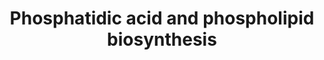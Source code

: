 ---
annotations:
- type: Pathway Ontology
  value: glycerophospholipid metabolic pathway
authors:
- M.Braymer
- MaintBot
- CarolineMrejen
- Thomas
- Khanspers
- Ddigles
- Mkutmon
- Eweitz
description: 'Chorismate is an intermediate in the synthesis of the aromatic amino
  acids tyrosine, phenylalanine, and tryptophan and the vitamins, p-aminobenzoate
  and p-hydroxybenzoate (CITS:[Jones]). The series of reactions to chorismate, called
  the shikimate pathway, are common for all of the aforementioned compounds, at which
  point the pathway branches (CITS:[Jones][1943992]). One branch proceeds to tryptophan,
  one to phenylalanine and tyrosine, one to p-aminobenzoate, and one to p-hydroxybenzoate
  (CITS:[Jones][ 1943992]).  Aromatic amino acid biosynthesis in S. cerevisiae is
  controlled by a combination of feedback inhibition, activation of enzyme activity,
  and regulation of enzyme synthesis (CITS:[Jones][1943992]).  The carbon flow through
  the pathways is regulated primarily at the initial step and the branching points
  by the terminal end-products.  The initial step of chorismate biosynthesis can be
  catalyzed by two isoenzymes, one of which (ARO3) is inhibited by phenylalanine,
  and the other (ARO4) by tyrosine (CITS:[Jones][1943992]).  The first step in the
  phenylalanine-tyrosine branch is feedback inhibited by tyrosine and activated by
  tryptophan (CITS:[1943992]), and the first step in the tryptophan branch is feedback
  inhibited by tryptophan.  The transcriptional activator GCN4 regulates most of the
  genes encoding for the aromatic amino acid biosynthetic enzymes.  SOURCE: SGD pathways,
  http://pathway.yeastgenome.org/server.html'
last-edited: 2021-05-20
organisms:
- Saccharomyces cerevisiae
redirect_from:
- /index.php/Pathway:WP472
- /instance/WP472
schema-jsonld:
- '@context': https://schema.org/
  '@id': https://wikipathways.github.io/pathways/WP472.html
  '@type': Dataset
  creator:
    '@type': Organization
    name: WikiPathways
  description: 'Chorismate is an intermediate in the synthesis of the aromatic amino
    acids tyrosine, phenylalanine, and tryptophan and the vitamins, p-aminobenzoate
    and p-hydroxybenzoate (CITS:[Jones]). The series of reactions to chorismate, called
    the shikimate pathway, are common for all of the aforementioned compounds, at
    which point the pathway branches (CITS:[Jones][1943992]). One branch proceeds
    to tryptophan, one to phenylalanine and tyrosine, one to p-aminobenzoate, and
    one to p-hydroxybenzoate (CITS:[Jones][ 1943992]).  Aromatic amino acid biosynthesis
    in S. cerevisiae is controlled by a combination of feedback inhibition, activation
    of enzyme activity, and regulation of enzyme synthesis (CITS:[Jones][1943992]).  The
    carbon flow through the pathways is regulated primarily at the initial step and
    the branching points by the terminal end-products.  The initial step of chorismate
    biosynthesis can be catalyzed by two isoenzymes, one of which (ARO3) is inhibited
    by phenylalanine, and the other (ARO4) by tyrosine (CITS:[Jones][1943992]).  The
    first step in the phenylalanine-tyrosine branch is feedback inhibited by tyrosine
    and activated by tryptophan (CITS:[1943992]), and the first step in the tryptophan
    branch is feedback inhibited by tryptophan.  The transcriptional activator GCN4
    regulates most of the genes encoding for the aromatic amino acid biosynthetic
    enzymes.  SOURCE: SGD pathways, http://pathway.yeastgenome.org/server.html'
  keywords:
  - LPP1
  - phosphate
  - PSD1
  - pyrophosphate
  - lysophosphatidic acid
  - Phosphate
  - SLC1
  - CDP-1,2-Diacylglycerol
  - NADP
  - 1,2 diacylglycerol
  - AYR1
  - CHO2
  - H2O
  - PAH1
  - CRD1
  - NADPH
  - CPT1
  - L-1-phosphatidyl-ethanolamine
  - CHO1
  - SCT1
  - GPT2
  - PGS1
  - glycerol
  - CTP
  - Metabolite
  - OPI3
  - CDP-choline
  - phosphatidic acid
  - PSD2
  - L-serine
  - Glycerol-3-Phosphate
  - CDS1
  license: CC0
  name: Phosphatidic acid and phospholipid biosynthesis
seo: CreativeWork
title: Phosphatidic acid and phospholipid biosynthesis
wpid: WP472
---